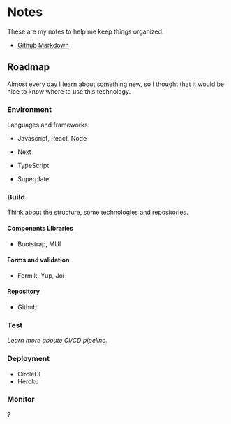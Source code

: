 # Notes
These are my notes to help me keep things organized. 

- [Github Markdown](https://docs.github.com/en/get-started/writing-on-github/getting-started-with-writing-and-formatting-on-github/basic-writing-and-formatting-syntax#GitHub-flavored-markdown)

## Roadmap
Almost every day I learn about something new, so I thought that it would be nice to know where to use this technology.

### Environment
Languages and frameworks.

- Javascript, React, Node
- Next
- TypeScript

- Superplate

### Build
Think about the structure, some technologies and repositories.

#### Components Libraries
- Bootstrap, MUI

#### Forms and validation
- Formik, Yup, Joi

#### Repository
- Github

### Test
*Learn more aboute CI/CD pipeline.*

### Deployment

- CircleCI
- Heroku

### Monitor
?
